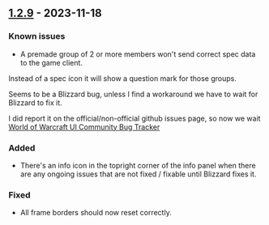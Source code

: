 ## [1.2.9](https://github.com/NintendoLink07/MythicIOGrabber/releases/tag/1.2.9) - 2023-11-18


### Known issues

- A premade group of 2 or more members won't send correct spec data to the game client.

Instead of a spec icon it will show a question mark for those groups.

Seems to be a Blizzard bug, unless I find a workaround we have to wait for Blizzard to fix it.

I did report it on the official/non-official github issues page, so now we wait [World of Warcraft UI Community Bug Tracker](https://github.com/Stanzilla/WoWUIBugs/issues/502)


### Added

- There's an info icon in the topright corner of the info panel when there are any ongoing issues that are not fixed / fixable until Blizzard fixes it.


### Fixed

- All frame borders should now reset correctly.